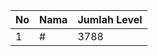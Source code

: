 | No | Nama            | Jumlah Level |
|----|-----------------|--------------|
| 1  | #    |    3788        |
